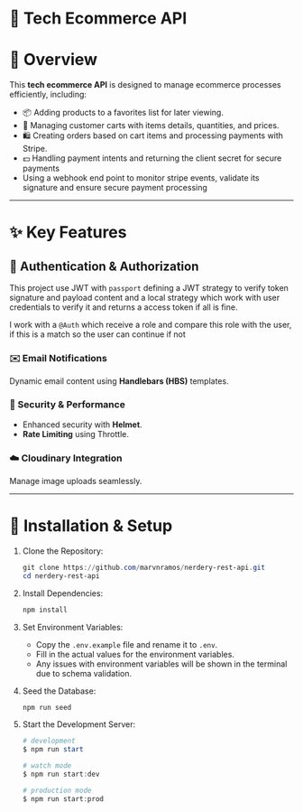 # **🤖** Tech Ecommerce API 

# **📜** Overview

This **tech ecommerce API** is designed to manage ecommerce processes efficiently, including:

- 📦 Adding products to a favorites list for later viewing.
- 🛒 Managing customer carts with items details, quantities, and prices.
- 🛍️ Creating orders based on cart items and processing payments with Stripe.
- 💵 Handling payment intents and returning the client secret for secure payments
- Using a webhook end point to monitor stripe events, validate its signature and ensure secure payment processing

---

# ✨ Key Features

## 🔐 Authentication & Authorization

This project use JWT with `passport` defining a JWT strategy to verify token signature and payload content and a local strategy which work with user credentials to verify it and returns a access token if all is fine.

I work with a `@Auth` which receive a role and compare this role with the user, if this is a match so the user can continue if not

### ✉️ Email Notifications

Dynamic email content using **Handlebars (HBS)** templates.

### 🔐 Security & Performance

- Enhanced security with **Helmet**.
- **Rate Limiting** using Throttle.

### ☁️ Cloudinary Integration

Manage image uploads seamlessly.

---

# **🚀** Installation & Setup

1. Clone the Repository:

    ```powershell
    git clone https://github.com/marvnramos/nerdery-rest-api.git
    cd nerdery-rest-api
    ```

2. Install Dependencies:

    ```powershell
    npm install
    ```

3. Set Environment Variables:
    - Copy the `.env.example` file and rename it to `.env`.
    - Fill in the actual values for the environment variables.
    - Any issues with environment variables will be shown in the terminal due to schema validation.
4. Seed the Database:

    ```powershell
    npm run seed
    ```

5. Start the Development Server:

    ```powershell
    # development
    $ npm run start
    
    # watch mode
    $ npm run start:dev
    
    # production mode
    $ npm run start:prod
    ```